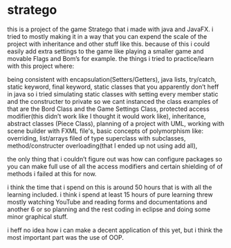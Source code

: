 # stratego




this is a project of the game Stratego that i made with java and JavaFX. i tried to mostly making it in a way that you can expend the scale of the project with inheritance and other stuff like this. because of this i could easily add extra settings to the game like playing a smaller game and movable Flags and Bom’s for example. the things i tried to practice/learn with this project where:

being consistent with encapsulation(Setters/Getters),
java lists,
try/catch,
static keyword,
final keyword,
static classes that you apparently don’t heff in java so i tried simulating static classes with setting every member static and the constructer to private so we cant instanced the class examples of that are the Bord Class and the Game Settings Class,
protected access modifier(this didn’t work like I thought it would work like),
inheritance,
abstract classes (Piece Class),
planning of a project with UML,
working with scene builder with FXML file's,
basic concepts of polymorphism like: 
  overriding,
   list/arrays filed of type superclass with subclasses,
  method/constructer overloading(that I ended up not using add all),

the only thing that i couldn’t figure out was how can configure packages so you can make full use of all the access modifiers and certain shielding of of methods i failed at this for now.

i think the time that i spend on this is around 50 hours that is with all the learning included. i think i spend at least 15 hours of pure learning threw mostly watching YouTube and reading forms and documentations and another 6 or so planning and the rest coding in eclipse and doing some minor graphical stuff.

i heff no idea how i can make a decent application of this yet, but i think the most important part was the use of OOP.









